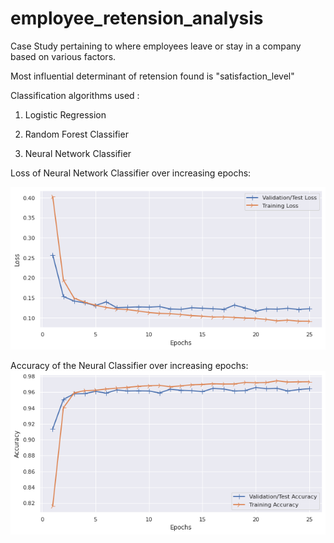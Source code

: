 # employee_retension_analysis
Case Study pertaining to where employees leave or stay in a company based on various factors.

Most influential determinant of retension found is "satisfaction_level"

Classification algorithms used :

1) Logistic Regression

2) Random Forest Classifier

3) Neural Network Classifier

Loss of Neural Network Classifier over increasing epochs:

![ Training and Validation Loss](https://github.com/priyanu17/employee_retension_analysis/blob/master/Images/Loss%20Image.png?raw=true)

Accuracy of the Neural Classifier over increasing epochs:
![ Training and Validation Accuracy](https://github.com/priyanu17/employee_retension_analysis/blob/master/Images/Accuracy%20Image.png?raw=true)
